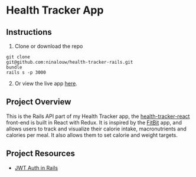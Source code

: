 
# Health Tracker App

## Instructions

1. Clone or download the repo
```
git clone
git@github.com:ninalouw/health-tracker-rails.git
bundle
rails s -p 3000
```

2. Or view the live app [here]().

## Project Overview
This is the Rails API part of my Health Tracker app, the [health-tracker-react](https://github.com/ninalouw/health-tracker-react) front-end is built in React with Redux. It is inspired by the [FitBit](https://www.fitbit.com/en-ca/app) app, and allows users to track and visualize their calorie intake, macronutrients and calories per meal. It also allows them to set calorie and weight targets.


## Project Resources
* [JWT Auth in Rails](http://www.thegreatcodeadventure.com/jwt-auth-in-rails-from-scratch/)
